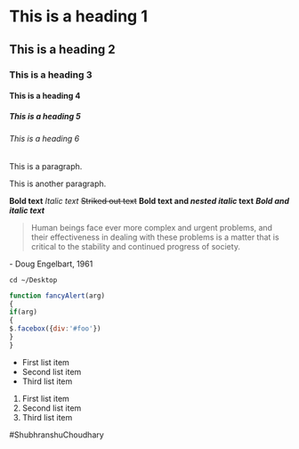 # This is a heading 1
## This is a heading 2
### This is a heading 3
#### This is a heading 4
##### This is a heading 5
###### This is a heading 6

This is a paragraph.

This is another paragraph.

**Bold text**
_Italic text_
~~Striked out text~~
**Bold text and _nested italic_ text**
***Bold and italic text***

> Human beings face ever more complex and urgent problems, and their effectiveness in dealing with these problems is a matter that is critical to the stability and continued progress of society. 

\- Doug Engelbart, 1961


```
cd ~/Desktop
```

```js 
function fancyAlert(arg) 
{ 
if(arg)
{
$.facebox({div:'#foo'})
}
}
```
- First list item
- Second list item
- Third list item

1. First list item
2. Second list item
3. Third list item

#ShubhranshuChoudhary 

